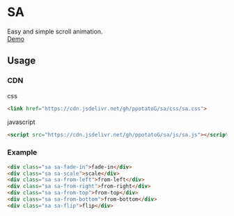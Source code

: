 # SA

Easy and simple scroll animation.
<br>
[Demo](https://ppotatog.github.io/sa/demo/)

## Usage

### CDN

css
```html
<link href="https://cdn.jsdelivr.net/gh/ppotatoG/sa/css/sa.css">
```

javascript
```html
<script src="https://cdn.jsdelivr.net/gh/ppotatoG/sa/js/sa.js"></script>
```

### Example
```html
<div class="sa sa-fade-in">fade-in</div>
<div class="sa sa-scale">scale</div>
<div class="sa sa-from-left">from-left</div>
<div class="sa sa-from-right">from-right</div>
<div class="sa sa-from-top">from-top</div>
<div class="sa sa-from-bottom">from-bottom</div>
<div class="sa sa-flip">flip</div>
```

